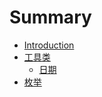 # Summary

* [Introduction](README.md)
* [工具类](utils/readme.md)
    * [日期](utils/DateUtils.md)
* [枚举](enum/readme.md)

